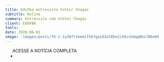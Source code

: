 ```yaml
---
title: Edufba entrevista Viktor Chagas
subtitle: Online
summary: Entrevista com Viktor Chagas
client: EdUFBA
tools: 
date: 2020-06-01
image: 'images/posts/76-1-1y307tsbemif5kfgaid2ot85e2i50zcb4qq0bz786e04.png'
---
```




<div class="post__share"><ul class="share__list list-reset">ACESSE A NOTÍCIA COMPLETA<li class="share__item" style="margin-left: 10px"><a class="share__link share__facebook" style="background: #fa5657" href="https://edufba.ufba.br/2020/06/edufba-entrevista-viktor-chagas/" 
onclick=window.open(this.href, 'pop-up', 'left=20,top=20,width=500,height=500,toolbar=1,resizable=0'); return false;" title="Link" rel="nofollow"><i class="fa-solid fa-link"></i></a></li></ul></div>
<!-- <div class="gallery-box"><div class="gallery"><img src="/clipping/images/example-1.jpg" loading="lazy" alt="Project"><img src="/clipping/images/example-2.jpg" loading="lazy" alt="Project"></div><em>Gallery / <a href="https://www.freepik.com/" target="_blank">Freepic</a></em></div> -->